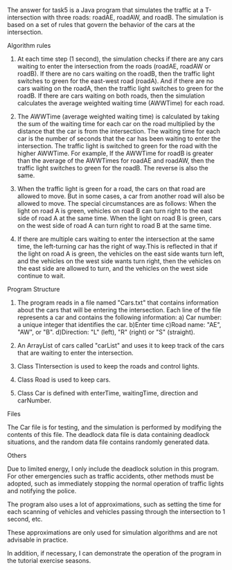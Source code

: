 
The answer for task5 is a Java program that simulates the traffic at a T-intersection with three roads: roadAE, roadAW, and roadB. The simulation is based on a set of rules that govern the behavior of the cars at the intersection.

Algorithm rules

1. At each time step (1 second), the simulation checks if there are any cars waiting to enter the intersection from the roads (roadAE, roadAW or roadB). If there are no cars waiting on the roadB, then the traffic light switches to green for the east-west road (roadA). And if there are no cars waiting on the roadA, then the traffic light switches to green for the roadB. If there are cars waiting on both roads, then the simulation calculates the average weighted waiting time (AWWTime) for each road.

2. The AWWTime (average weighted waiting time) is calculated by taking the sum of the waiting time for each car on the road multiplied by the distance that the car is from the intersection. The waiting time for each car is the number of seconds that the car has been waiting to enter the intersection. The traffic light is switched to green for the road with the higher AWWTime. For example, If the AWWTime for roadB is greater than the average of the AWWTimes for roadAE and roadAW, then the traffic light switches to green for the roadB. The reverse is also the same.

3. When the traffic light is green for a road, the cars on that road are allowed to move. But in some cases, a car from another road will also be allowed to move. The special circumstances are as follows: When the light on road A is green, vehicles on road B can turn right to the east side of road A at the same time. When the light on road B is green, cars on the west side of road A can turn right to road B at the same time.

4. If there are multiple cars waiting to enter the intersection at the same time, the left-turning car has the right of way.This is reflected in that if the light on road A is green, the vehicles on the east side wants turn left, and the vehicles on the west side wants turn right, then the vehicles on the east side are allowed to turn, and the vehicles on the west side continue to wait.

Program Structure

1. The program reads in a file named "Cars.txt" that contains information about the cars that will be entering the intersection. Each line of the file represents a car and contains the following information:  a) Car number: a unique integer that identifies the car. b)Enter time c)Road name: "AE", "AW", or "B". d)Direction: "L" (left), "R" (right) or "S" (straight).

2. An ArrayList of cars called "carList" and uses it to keep track of the cars that are waiting to enter the intersection.

3. Class TIntersection is used to keep the roads and control lights.

4. Class Road is used to keep cars.

5. Class Car is defined with enterTime, waitingTime, direction and carNumber.

Files

The Car file is for testing, and the simulation is performed by modifying the contents of this file.
The deadlock data file is data containing deadlock situations, and the random data file contains randomly generated data.

Others

Due to limited energy, I only include the deadlock solution in this program.  For other emergencies such as traffic accidents, other methods must be adopted, such as immediately stopping the normal operation of traffic lights and notifying the police.

The program also uses a lot of approximations, such as setting the time for each scanning of vehicles and vehicles passing through the intersection to 1 second, etc.

These approximations are only used for simulation algorithms and are not advisable in practice.

In addition, if necessary, I can demonstrate the operation of the program in the tutorial exercise seasons.
